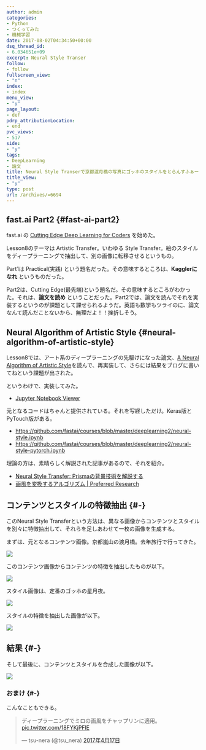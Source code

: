 ```yaml
---
author: admin
categories:
- Python
- つくってみた
- 機械学習
date: 2017-08-02T04:34:50+00:00
dsq_thread_id:
- 6.034651e+09
excerpt: Neural Style Transer
follow:
- follow
fullscreen_view:
- "n"
index:
- index
menu_view:
- "y"
page_layout:
- def
pdrp_attributionLocation:
- end
pvc_views:
- 517
side:
- "y"
tags:
- DeepLearning
- 論文
title: Neural Style Transerで京都渡月橋の写真にゴッホのスタイルをとらんすふぁー
title_view:
- "y"
type: post
url: /archives/=6694
---
```


## fast.ai Part2 {#fast-ai-part2}

fast.ai の [Cutting Edge Deep Learning for Coders][1] を始めた。

Lesson8のテーマは Artistic Transfer。いわゆる Style Transfer。絵のスタイルをディープラーニングで抽出して、別の画像に転移させるというもの。

Part1は Practical(実践) という題名だった。その意味するところは、**Kagglerになれ** というものだった。

Part2は、Cutting Edge(最先端)という題名だ。その意味するところがわかった。それは、**論文を読め** ということだった。Part2では、論文を読んでそれを実装するというのが課題として課せられるようだ。英語も数学もツライのに、論文なんて読んだことないから、無理だよ！！挫折しそう。

## Neural Algorithm of Artistic Style {#neural-algorithm-of-artistic-style}

Lesson8では、アート系のディープラーニングの先駆けになった論文、[A Neural Algorithm of Artistic Style][2]を読んで、再実装して、さらには結果をブログに書いてねという課題が出された。

というわけで、実装してみた。

  * [Jupyter Notebook Viewer][3]

元となるコードはちゃんと提供されている。それを写経しただけ。Keras版と PyTouch版がある。

  * <https://github.com/fastai/courses/blob/master/deeplearning2/neural-style.ipynb>
  * <https://github.com/fastai/courses/blob/master/deeplearning2/neural-style-pytorch.ipynb>

理論の方は、素晴らしく解説された記事があるので、それを紹介。

  * [Neural Style Transfer: Prismaの背景技術を解説する][4]
  * [画風を変換するアルゴリズム | Preferred Research][5]

## コンテンツとスタイルの特徴抽出 {#-}

このNeural Style Transferという方法は、異なる画像からコンテンツとスタイルを別々に特徴抽出して、それらを足しあわせて一枚の画像を生成する。

まずは、元となるコンテンツ画像。京都嵐山の渡月橋。去年旅行で行ってきた。

![][6]

このコンテンツ画像からコンテンツの特徴を抽出したものが以下。

![][7]

スタイル画像は、定番のゴッホの星月夜。

![][8]

スタイルの特徴を抽出した画像が以下。

![][9]

## 結果 {#-}

そして最後に、コンテンツとスタイルを合成した画像が以下。

![][10]

### おまけ {#-}

こんなこともできる。

<blockquote class="twitter-tweet" data-lang="ja">
  <p lang="ja" dir="ltr">
    ディープラーニングでミロの画風をチャップリンに適用。 <a href="https://t.co/18FYKjPFlE">pic.twitter.com/18FYKjPFlE</a>
  </p>
  
  <p>
    &mdash; tsu-nera (@tsu_nera) <a href="https://twitter.com/tsu_nera/status/853922520973496320">2017年4月17日</a>
  </p>
</blockquote>

 [1]: https://course.fast.ai/part2.html
 [2]: https://arxiv.org/abs/1508.06576v2
 [3]: https://nbviewer.jupyter.org/github/tsu-nera/cutting-edge-dl-for-coders-part2/blob/master/style-transfer.ipynb
 [4]: https://elix-tech.github.io/ja/2016/08/22/art.html
 [5]: https://research.preferred.jp/2015/09/chainer-gogh/
 [6]: https://lh3.googleusercontent.com/hZXyZ-gPRdCXEmUNrNI6ys2I4Tp7RFb6UVbt7T4GF7xWf8KfamBZjSuSzx73qMue_bhVn2PVpyRnHoyi9HL_SAR7IJD-5irA1XpQ7OgXxqDtEEF0kO9iNe_4OrRVY52PhOeA0cLpmFWrWdvqZvE15q-Y3JA8khSjpI9JOyyEWSDR6nx6spA1K0zELpZR9uWpCIRuLlcRUncUrUCmvK6CMnV0SKSmAkifqVaaSq-l827PDP1bc9YYxt-0SdAvtkUlQ9s0k6zaZNNCZf1I50xsTW-UoR4FYAAsx4wTiyjSeSED4lVruNRuTqQQXW-rh0XMaEU3Cvgwka7FT02PL3_daiDr1q_Yjcp2y_1cipa9143CMd5MzBpnOZYYlPk8KFDyLEJ4fCHE4uDuZ2Hm3CcBfgtSB61yyOLw32-GA-nJqTKmocql0jMDlaM4NVMkrsrXzU-6BhpBNP3eAzcxeULHTRZQFbfj5DJ_IAg4nWy9iX_NL1cE_0BiOawn0FG3ZpBCY5I8zJbMWryyy6xAH8at7iaPtz2w35pD5eZOUN5OoN0WRl7ZC1A3THg6mNDtHqJ-2SfWMaV69ZjZTOS2KtMaFT6TqmkggWeZ791eeVc6-9UmHGN7FI_jbfvc=w600-h450-no
 [7]: https://lh3.googleusercontent.com/QrkFiAR5ml2_oPb0KDS-Y_MGNvD71EGerj1Cb8LEy6XFxgfx7hOYIgcF8YASbla-0f1nVJXg_RresFq9Ylp55ahbfV0-OVfCF-YDes96mkYM07lHH2Hfoc82hOKjYUk66PJs33OkOOLbgT-aubybzSHt9T_gH2E8_1-MwtvJgNYQTkm0pn4rbAFQkeVzlduA28kw4dLuOLYDnY3K3E3FhP17BWbGgNFqGPuIWYDKzDirsh_DN2_QGVnWtkZTAW88W5GE2eGfP_s7FWdsyHh3xTo4xBZPFInhNkVOTEswv390V_ynEXrXnjah1Op4rIP178ht3sVZkMvYVFq4GsFx6J_JLcazXEA4d7IG7953LULWvx93j0-8Y11zP8seihztf5sE9s9FZg55cV6IqVh66zQMA-Qw_19OgxpS3ceJgG17lqUnUoCQkhAvVoqJAQqKs_8eqqWpvB-fOrinBoQPrfup8TOUVYlH8B1rhvsL3mEigacdk3oierpzn5bo0vCKcDEC5AkDnjb6KixW5mJJTnGsDUVP8zFkByopdrTw6jF_R6z23DoA2dHTwCUrFFD4Q1yBFPjTnXNkoqUde049k_IQraN764xKuwb9tKfWqiee6d745H3zO1BD=w600-h450-no
 [8]: https://lh3.googleusercontent.com/byMpnuF2YMy1eyPnTwMdTxkbs_x-wEBh2hXF-NmbSblwVxjsQxouM9XmntctYci8fp_bBIZIDekn3hWrirccjjm-Y7BZiOlunigD1TYOiksjwwrmfQQ9SFw99StM2I_-ecHaLJQiJ0KXW1PQ-9E3Bfz0D2WZ204Rp2UsbwIoPUOY6LRyXuk6RAclaSktJiFtaQ2ZNKnKaGPCb0z-xkbcmCjkxDpNJw_e79k2ePZ4AhPElihp9UhtzZGezkjVOWf9WJ1z-UkVIL33OwYwkrMQNLLbp2F44F7D__w9j38Cra34zt9-m8o-uzFn_Q4vJ2gCRX2zSxcSoIMOWYCD7ng2sWx_0j5Wrnk70M0f7dnyPNwlpbapi-wtJnxXyJL_lRmvmRLQAKG7A86i1yS4sZjaAZxseiSUAgGW-tq0pieqhj-qyiWwNc56B0Oxik6207euyeX3VOdV9gje0IxJSUxriBgR7ezeV08APShJmZyHbCUVO0JW4gJ54jpPciqpumPIjDp6Is5qis_33YpWCU1zODd8gFSzDBeOLWp_jTTFTk2Dr-kVmVsaqptWsGvpBDQw1-h9vPobdRd_8N_JRyhGx0fJb9CNXhnJ7JMiP-SkAjxkvTt6g6t3OX43=w606-h480-no
 [9]: https://lh3.googleusercontent.com/dFZemNAJ4q-BzHvkShhZ-GoYMIv4GCzjsrSd0vhtHOxQy5kklKajQKmhlRbWe1zOW4IfR7N18MYNdoOHq213oMZOfWzBd0BiD-A5uc7zP4npszMYttS7I55LmmdgjTRE0LlGJmJiWFTy7scQENGg_0tZE1lFggEZ2UpAuTfT_oUPVDMa86AfwS0QBU0YU8nQ3c_iWd7oPZEHN7yW2et1d2V5HY_QAoUIpFfy_xTpfNWUmayclBUpnT5qS6Et5DJQNyoQjGJzlZTIsSEPhKUcbOZLLhjbFcLtphG449W73oaMU4wJeKoI1Y4YqAhnV0Et0-uP8B7rrCtunY8GL2_6rNo0IoxJSdhbB1YvNLlCgJu0RiUVa2liLXy2hHrpo22y2Tx5PxyZmOIWBpyia95rSy5SqQKCyKHc9yNcWLtlPTicJV97UUqiLgw9nj7zyGtCpqvA9oKypO4oOs8VhLkrFc1vhbKLizUesquEx9U65Svp3ua1WV2NUbCCNmlCD-2PX8VojZGIPsJePdOJC2QBRxsLIDd8QOp6j_60LGqGPjGFNOTWGvkQj2yaHiEkRB1dL9Wramge97h8lMjlza-uZY6qwUmYb_Lmbv6RoUCw2476PWWvFCPGw0x5=w568-h450-no
 [10]: https://lh3.googleusercontent.com/cnbKKNtySmqlRduBKxLC-pHLhy8jgJV1eX2yf5p9VZcNelvYtZNf7yKoelC6ed0DVq1bT9kKAPuoBDQYwpcUZY51crgLRX2IN3qYyylszavHwkgeRy7M9ackcirc8hHWFX-_NDilcn7okFqBshAsl__R_gCkOsyQwFS-rR7tib9C-XqGGbSC3K4zzRT7Ds7ZUPxQYFPbRoD0e7rwu3SnOK9RN89YbqgNxKHZp29ULEUY3FQ7Lpo0O-lzOGTerhk1vdXSot3IDJjocOxfWpbxBbn8ag3qgyIC1mnwndFMM7F6grSVhnlV8MP273r8sincJr53KoBovbnglIRpXCYz1w0vUNFVWpA4aweRPLWecHlzjNNz48RItOJi8qnbgmHYl1ogeVeHvBYcik1FpJPUfp6iyqjY2LW52EG6JEf8ShJbonTiVkAIIdlAyYaH6u-RhwrvhMAELso27I_58JTUXfQ3S-V6V_cyBH7_8os-23j3TgcC1h7Bt_d1XpOuW7VlORKPTdhBhWpP5gmpOIZCuOgNpBg97kUPaIeHk97pSokTCogiefsLkwnhC3cPolCRxKfMKhS8QJOkoy90so7rEugFxPEbxzhS9G4CBLD8ZRCEMAfrQ0euiJaH=w568-h450-no